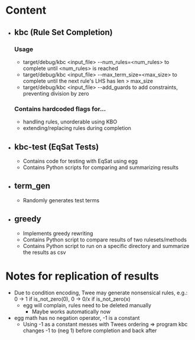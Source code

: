 # Content
- ## kbc (Rule Set Completion)
    ### Usage
    - target/debug/kbc <input_file> --num_rules=<num_rules>         to complete until <num_rules> is reached
    - target/debug/kbc <input_file> --max_term_size=<max_size>      to complete until the next rule's LHS has len > max_size
    - target/debug/kbc <input_file> --add_guards                    to add constraints, preventing division by zero
    ### Contains hardcoded flags for...
    - handling rules, unorderable using KBO
    - extending/replacing rules during completion
- ## kbc-test (EqSat Tests)
    - Contains code for testing with EqSat using egg
    - Contains Python scripts for comparing and summarizing results
- ## term_gen
    - Randomly generates test terms
- ## greedy
    - Implements greedy rewriting
    - Contains Python script to compare results of two rulesets/methods
    - Contains Python script to run on a specific directory and summarize the results as csv

# Notes for replication of results
- Due to condition encoding, Twee may generate nonsensical rules, e.g.: 0 -> 1 if is_not_zero(0), 0 -> 0/x if is_not_zero(x)
    - egg will complain, rules need to be deleted manually
        - Maybe works automatically now
- egg math has no negation operator, -1 is a constant
    - Using -1 as a constant messes with Twees ordering => program kbc changes -1 to (neg 1) before completion and back after